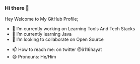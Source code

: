 ### Hi there 👋

<!--
**6116hayat/6116hayat** is a ✨ _special_ ✨ repository because its `README.md` (this file) appears on your GitHub profile.

Here are some ideas to get you started:
-->
Hey Welcome to My GitHub Profile;
- 🔭 I’m currently working on Learning Tools And Tech Stacks 
- 🌱 I’m currently learning Java 
- 👯 I’m looking to collaborate on Open Source 
<!-- - 🤔 I’m looking for help with My 2D multiplayer Game -->
<!-- - 💬 Ask me about ... -->
- 📫 How to reach me: on twitter @6116hayat
- 😄 Pronouns: He/Him
<!-- - ⚡ Fun fact: ... -->
